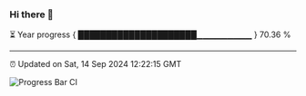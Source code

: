 ### Hi there 👋

⏳ Year progress { █████████████████████▁▁▁▁▁▁▁▁▁ } 70.36 %

---

⏰ Updated on Sat, 14 Sep 2024 12:22:15 GMT

![Progress Bar CI](https://github.com/liununu/liununu/workflows/Progress%20Bar%20CI/badge.svg)

